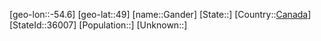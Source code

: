 ﻿---
location: [49,-54.6]
type: City
tags:
- geo/City


SpocWebEntityId: 30354
isDeleted: false
confidential: public

---
[geo-lon::-54.6]
[geo-lat::49]
[name::Gander]
[State::]
[Country::[Canada](geo/Continent/North-America/Canada.md)]
[StateId::36007]
[Population::]
[Unknown::]

